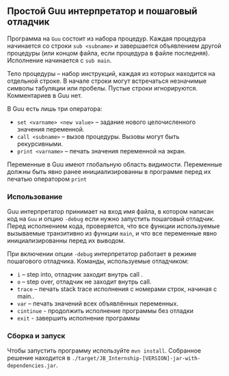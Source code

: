## Простой Guu интерпретатор и пошаговый отладчик
Программа на `Guu` состоит из набора процедур. 
Каждая процедура начинается со строки `sub <subname>` и завершается объявлением другой процедуры 
(или концом файла, если процедура в файле последняя). 
Исполнение начинается с `sub main`.

Тело процедуры – набор инструкций, каждая из которых находится на отдельной строке. 
В начале строки могут встречаться незначимые символы табуляции или пробелы. 
Пустые строки игнорируются. Комментариев в Guu нет.

В Guu есть лишь три оператора:
 - `set <varname> <new value>` – задание нового целочисленного значения переменной.
  - `call <subname>` – вызов процедуры. Вызовы могут быть рекурсивными. 
  - `print <varname>` – печать значения переменной на экран.

Переменные в Guu имеют глобальную область видимости. 
Переменные должны быть явно ранее инициализированны в программе перед их печатью оператором `print`

### Использование

Guu интерпретатор принимает на вход имя файла, в котором написан код на `Guu` и опцию `-debug`
если нужно запустить пошаговый отладчик.
Перед исполнением кода, проверяется, что все функции используемые 
вызываемые транзитивно из функции `main`, и что все переменные явно инициализированны перед их выводом.

При включении опции `-debug` интерпретатор работает в режиме пошагового отладчика.
Команды, используемые отладчиком:
 - `i` – step into, отладчик заходит внутрь call <subname>.
 - `o` – step over, отладчик не заходит внутрь call.
 - `trace` – печать stack trace исполнения с номерами строк, начиная с main..
 - `var` – печать значений всех объявлённых переменных.
 - `cintinue` - продолжить исполнение программы без отладки
 - `exit` - завершить исполнение программы
 
### Сборка и запуск

Чтобы запустить программу используйте `mvn install`. Собранное решение находится в `./target/JB_Internship-[VERSION]-jar-with-dependencies.jar`.
